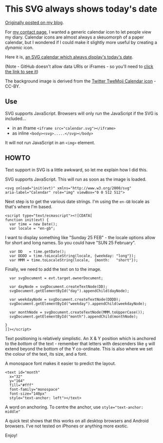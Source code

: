 # This SVG always shows today's date

[Originally posted on my blog](https://shkspr.mobi/blog/2018/02/this-svg-always-shows-todays-date/).

For [my contact page](https://edent.tel/), I wanted a generic calendar icon to let people view my diary.  Calendar icons are almost always a skeuomorph of a paper calendar, but I wondered if I could make it slightly more useful by creating a *dynamic* icon.

Here it is, <a href="https://shkspr.mobi/svg/calendar.svg">an SVG calendar which always display's today's date</a>.

(Note - GitHub doesn't allow data URIs or iFrames - so you'll need to [click the link to see it](https://shkspr.mobi/svg/calendar.svg))

The background image is derived from the [Twitter TweMoji Calendar icon](https://github.com/twitter/twemoji/blob/gh-pages/2/svg/1f4c5.svg) - CC-BY.

## Use
SVG supports JavaScript. Browsers will only run the JavaScript if the SVG is included...

* in an iframe `<iframe src="calendar.svg"></iframe>`
* as inline `<body><svg>.....</svg></body>`

It will not run JavaScript in an `<img>` element.

## HOWTO

Text support in SVG is a little awkward, so let me explain how I did this.

SVG supports JavaScript. This will run as soon as the image is loaded.

```
<svg onload="init(evt)" xmlns="http://www.w3.org/2000/svg"
aria-label="Calendar" role="img" viewBox="0 0 512 512">
```

Next step is to get the various date strings. I'm using the `en-GB` locale as that's where I'm based.

```
<script type="text/ecmascript"><![CDATA[
function init(evt) {
  var time = new Date();
  var locale = "en-gb";
```

I want to display something like "Sunday 25 FEB" - the locale options allow for short and long names. So you could have "SUN 25 February".

```
  var DD   = time.getDate();
  var DDDD = time.toLocaleString(locale, {weekday: "long"});
  var MMM = time.toLocaleString(locale,  {month:   "short"});
```

Finally, we need to add the text on to the image.
```  
  var svgDocument = evt.target.ownerDocument;

  var dayNode = svgDocument.createTextNode(DD);
  svgDocument.getElementById("day").appendChild(dayNode);

  var weekdayNode = svgDocument.createTextNode(DDDD);
  svgDocument.getElementById("weekday").appendChild(weekdayNode);

  var monthNode = svgDocument.createTextNode(MMM.toUpperCase());
  svgDocument.getElementById("month").appendChild(monthNode);
  
}
]]></script>
```

Text positioning is relatively simplistic.  An X & Y position which is anchored to the *bottom* of the text - remember that letters with descenders like `g` will extend beyond the bottom of the Y co-ordinate.  This is also where we set the colour of the text, its size, and a font. 

A monospace font makes it easier to predict the layout.
```
<text id="month"
  x="32" 
  y="164" 
  fill="#fff" 
  font-family="monospace"
  font-size="140px"
  style="text-anchor: left"></text>
```

A word on anchoring.  To centre the anchor, use `style="text-anchor: middle"`

A quick test shows that this works on all desktop browsers and Android browsers. I've not tested on iPhones or anything more exotic.

Enjoy!
